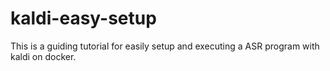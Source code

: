 # kaldi-easy-setup
This is a guiding tutorial for easily setup and executing a ASR program with kaldi on docker.
